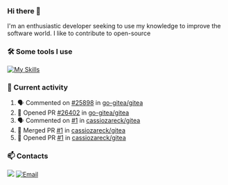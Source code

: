 ### Hi there 👋
I'm an enthusiastic developer seeking to use my knowledge to improve the software world. I like to contribute to open-source

### 🛠️ Some tools I use
[![My Skills](https://skillicons.dev/icons?i=go,docker,python,git,linux)](https://skillicons.dev)

### 🔭 Current activity
<!--START_SECTION:activity-->
1. 🗣 Commented on [#25898](https://github.com/go-gitea/gitea/issues/25898#issuecomment-1670211032) in [go-gitea/gitea](https://github.com/go-gitea/gitea)
2. 💪 Opened PR [#26402](https://github.com/go-gitea/gitea/pull/26402) in [go-gitea/gitea](https://github.com/go-gitea/gitea)
3. 🗣 Commented on [#1](https://github.com/cassiozareck/gitea/pull/1#issuecomment-1670196421) in [cassiozareck/gitea](https://github.com/cassiozareck/gitea)
4. 🎉 Merged PR [#1](https://github.com/cassiozareck/gitea/pull/1) in [cassiozareck/gitea](https://github.com/cassiozareck/gitea)
5. 💪 Opened PR [#1](https://github.com/cassiozareck/gitea/pull/1) in [cassiozareck/gitea](https://github.com/cassiozareck/gitea)
<!--END_SECTION:activity-->

### 📫 Contacts
![](https://dcbadge.vercel.app/api/shield/828005328988798997)
<a href="mailto:cassiomilczareck@gmail.com?subject=[GitHub] Source Han Sans">
    <img src="https://img.shields.io/badge/Gmail-D14836?style=for-the-badge&logo=gmail&logoColor=white" alt="Email">
</a>


<!--
**cassiozareck/cassiozareck** is a ✨ _special_ ✨ repository because its `README.md` (this file) appears on your GitHub profile.

Here are some ideas to get you started:

- 🔭 I’m currently working on ...
- 🌱 I’m currently learning ...
- 👯 I’m looking to collaborate on ...
- 🤔 I’m looking for help with ...
- 💬 Ask me about ...
- 😄 Pronouns: ...
- ⚡ Fun fact: ...
-->
